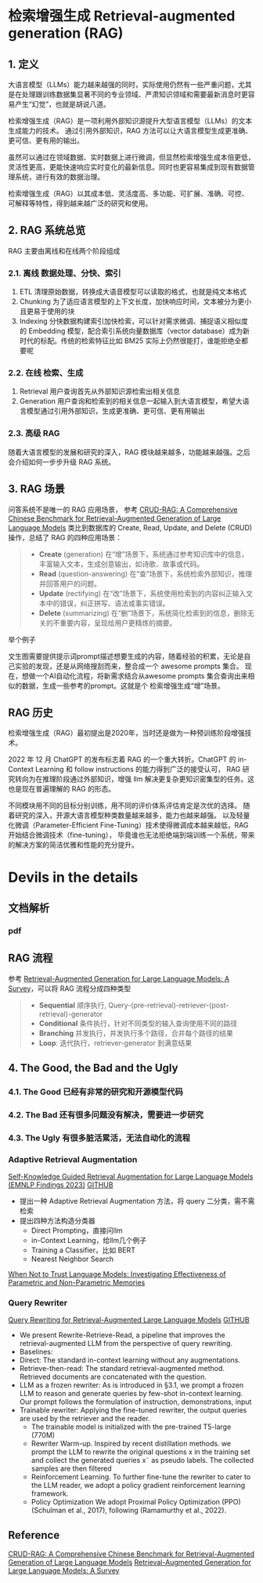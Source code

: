 # 检索增强生成 Retrieval-augmented generation (RAG)

## 1. 定义
大语言模型（LLMs）能力越来越强的同时，实际使用仍然有一些严重问题，尤其是在处理跟训练数据集显著不同的专业领域、严肃知识领域和需要最新消息时更容易产生“幻觉”，也就是胡说八道。

检索增强生成（RAG）是一项利用外部知识源提升大型语言模型（LLMs）的文本生成能力的技术。 通过引用外部知识，RAG 方法可以让大语言模型生成更准确、更可信、更有用的输出。

虽然可以通过在领域数据、实时数据上进行微调，但显然检索增强生成本倍更低，灵活性更高，更能快速响应实时变化的最新信息。同时也更容易集成到现有数据管理系统，进行有效的数据治理。

检索增强生成（RAG）以其成本低、灵活度高、多功能、可扩展、准确、可控、可解释等特性，得到越来越广泛的研究和使用。

## 2. RAG 系统总览
RAG 主要由离线和在线两个阶段组成

### 2.1. 离线 数据处理、分快、索引
1. ETL 清理原始数据，转换成大语音模型可以读取的格式，也就是纯文本格式
2. Chunking 为了适应语言模型的上下文长度，加快响应时间，文本被分为更小且更易于使用的块
3. Indexing 分快数据构建索引加快检索，可以针对需求微调、捕捉语义相似度的 Embedding 模型，配合索引系统向量数据库（vector database）成为新时代的标配。传统的检索特征比如 BM25 实际上仍然很能打，谁能拒绝全都要呢
  
### 2.2. 在线 检索、生成
1. Retrieval 用户查询首先从外部知识源检索出相关信息
2. Generation 用户查询和检索到的相关信息一起输入到大语言模型，希望大语言模型通过引用外部知识，生成更准确、更可信、更有用输出

### 2.3. 高级 RAG
随着大语言模型的发展和研究的深入，RAG 模块越来越多，功能越来越强。之后会介绍如何一步步升级 RAG 系统。

## 3. RAG 场景

问答系统不是唯一的 RAG 应用场景， 参考 [CRUD-RAG: A Comprehensive Chinese Benchmark for Retrieval-Augmented Generation of Large Language Models](https://arxiv.org/abs/2401.17043) 
类比到数据库的 Create, Read, Update, and Delete (CRUD) 操作，总结了 RAG 的四种应用场景：

> - **Create** (generation) 在“增”场景下，系统通过参考知识库中的信息，丰富输入文本，生成创意输出，如诗歌、故事或代码。
> - **Read** (question-answering) 在“查”场景下，系统检索外部知识，推理并回答用户的问题。
> - **Update** (rectifying) 在“改”场景下，系统使用检索到的内容纠正输入文本中的错误，纠正拼写、语法或事实错误。 
> - **Delete** (summarizing) 在“删”场景下，系统简化检索到的信息，删除无关的不重要内容，呈现给用户更精炼的摘要。

举个例子

文生图需要提供提示词prompt描述想要生成的内容，随着经验的积累，无论是自己实验的发现，还是从网络搜刮而来，整合成一个 awesome prompts 集合。
现在，想做一个AI自动化流程，将新需求结合从awesome prompts 集合查询出来相似的数据，生成一些参考的prompt。这就是个 检索增强生成“增”场景。

## RAG 历史
检索增强生成（RAG）最初提出是2020年，当时还是做为一种预训练阶段增强技术。

2022 年 12 月 ChatGPT 的发布标志着 RAG 的一个重大转折。ChatGPT 的 in-Context Learning 和 follow instructions 的能力得到广泛的接受认可，
RAG 研究转向为在推理阶段通过外部知识，增强 llm 解决更复杂更知识密集型的任务。这也是现在普遍理解的 RAG 的形态。

不同模块用不同的目标分别训练，用不同的评价体系评估肯定是次优的选择。
随着研究的深入，开源大语言模型种类数量越来越多，能力也越来越强。
以及轻量化微调（Parameter-Efficient Fine-Tuning）技术使得微调成本越来越低，RAG 开始结合微调技术（fine-tuning），
毕竟谁也无法拒绝端到端训练一个系统，带来的解决方案的简洁优雅和性能的充分提升。




# Devils in the details

## 文档解析

### pdf




## RAG 流程

参考 [Retrieval-Augmented Generation for Large Language Models: A Survey](https://arxiv.org/abs/2312.10997)，可以将 RAG 流程分成四种类型

>- **Sequential** 顺序执行, Query-(pre-retrieval)-retriever-(post-retrieval)-generator
>- **Conditional** 条件执行，针对不同类型的输入查询使用不同的路径
>- **Branching** 并发执行，并发执行多个路径，合并每个路径的结果
>- **Loop**: 迭代执行，retriever-generator 到满意结果


## 4. The Good, the Bad and the Ugly

### 4.1. The Good 已经有非常的研究和开源模型代码

### 4.2. The Bad 还有很多问题没有解决，需要进一步研究

### 4.3. The Ugly 有很多脏活累活，无法自动化的流程

### Adaptive Retrieval Augmentation
[Self-Knowledge Guided Retrieval Augmentation for Large Language Models (EMNLP Findings 2023)](https://arxiv.org/abs/2310.05002)
[GITHUB](https://github.com/THUNLP-MT/SKR)
- 提出一种 Adaptive Retrieval Augmentation 方法，将 query 二分类，需不需检索
- 提出四种方法构造分类器
  - Direct Prompting，直接问llm
  - in-Context Learning，给llm几个例子
  - Training a Classifier，比如 BERT
  - Nearest Neighbor Search


[When Not to Trust Language Models: Investigating Effectiveness of Parametric and Non-Parametric Memories](https://arxiv.org/abs/2212.10511)

### Query Rewriter
[Query Rewriting for Retrieval-Augmented Large Language Models](https://arxiv.org/abs/2305.14283)
[GITHUB](https://github.com/xbmxb/RAG-query-rewriting)
- We present Rewrite-Retrieve-Read, a pipeline that improves the retrieval-augmented LLM from the perspective of query rewriting.
- Baselines:
- Direct: The standard in-context learning without any augmentations.
- Retrieve-then-read: The standard retrieval-augmented method. Retrieved documents are concatenated with the question.
- LLM as a frozen rewriter: As is introduced in §3.1, we prompt a frozen LLM to reason and generate queries by few-shot in-context learning. Our prompt follows the formulation of instruction, demonstrations, input
- Trainable rewriter: Applying the fine-tuned rewriter, the output queries are used by the retriever and the reader. 
  - The trainable model is initialized with the pre-trained T5-large (770M) 
  - Rewriter Warm-up. Inspired by recent distillation methods. we prompt the LLM to rewrite the original questions x in the training set and collect the generated queries x˜ as pseudo labels. The collected samples are then filtered
  - Reinforcement Learning. To further fine-tune the rewriter to cater to the LLM reader, we adopt a policy gradient reinforcement learning framework.
  - Policy Optimization We adopt Proximal Policy Optimization (PPO) (Schulman et al., 2017), following (Ramamurthy et al., 2022).


## Reference
[CRUD-RAG: A Comprehensive Chinese Benchmark for Retrieval-Augmented Generation of Large Language Models](https://arxiv.org/abs/2401.17043) 
[Retrieval-Augmented Generation for Large Language Models: A Survey](https://arxiv.org/abs/2312.10997)